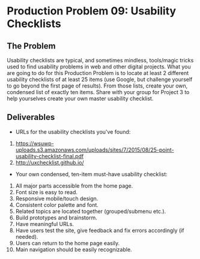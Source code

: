 # Production Problem 09: Usability Checklists

## The Problem

Usability checklists are typical, and sometimes mindless, tools/magic tricks used to find usability problems in web and other digital projects. What you are going to do for this Production Problem is to locate at least 2 different usability checklists of at least 25 items (use Google, but challenge yourself to go beyond the first page of results). From those lists, create your own, condensed list of exactly ten items. Share with your group for Project 3 to help yourselves create your own master usability checklist.

## Deliverables

* URLs for the usability checklists you've found:

1. https://wsuwp-uploads.s3.amazonaws.com/uploads/sites/7/2015/08/25-point-usability-checklist-final.pdf
2. http://uxchecklist.github.io/

* Your own condensed, ten-item must-have usability checklist:

1. All major parts accessible from the home page.
2. Font size is easy to read.
3. Responsive mobile/touch design.
4. Consistent color palette and font.
5. Related topics are located together (grouped/submenu etc.).
6. Build prototypes and brainstorm.
7. Have meaningful URLs.
8. Have users test the site, give feedback and fix errors accordingly (if needed).
9. Users can return to the home page easily.
10. Main navigation should be easily recognizable.
